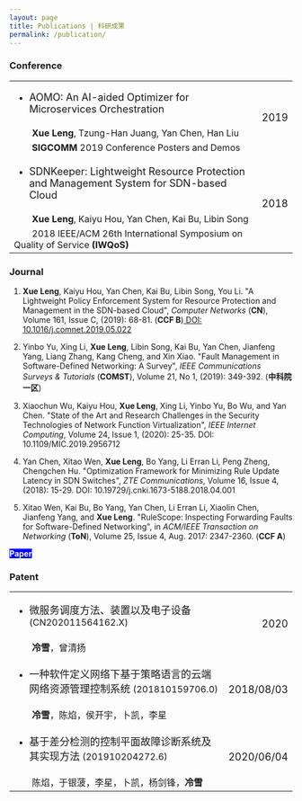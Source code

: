 ```yaml
---
layout: page
title: Publications | 科研成果
permalink: /publication/
---
```


### Conference


<table>
  <tr>
    <td align="left"><ul><li><font size=4>AOMO: An AI-aided Optimizer for Microservices Orchestration</font></li></ul></td>
    <td align="right" rowspan="3"><font size=4>2019</font></td>
  </tr>
  <tr>
    <td align="left"><font size=3>&emsp;&emsp;<strong>Xue Leng</strong>, Tzung-Han Juang, Yan Chen, Han Liu</font></td>
  </tr>
  <tr>
    <td align="left"><font size=3>&emsp;&emsp;<strong>SIGCOMM</strong> 2019 Conference Posters and Demos</font></td>
  </tr>
  
  <tr>
    <td align="left"><ul><li><font size=4>SDNKeeper: Lightweight Resource Protection and Management System for SDN-based Cloud</font></li></ul></td>
    <td align="right" rowspan="3"><font size=4>2018</font></td>
  </tr>
  <tr>
    <td align="left"><font size=3>&emsp;&emsp;<strong>Xue Leng</strong>, Kaiyu Hou, Yan Chen, Kai Bu, Libin Song</font></td>
  </tr>
  <tr>
    <td align="left"><font size=3>&emsp;&emsp;2018 IEEE/ACM 26th International Symposium on Quality of Service <strong>(IWQoS)</strong></font></td>
  </tr>
</table>


### Journal
  1. **Xue Leng**, Kaiyu Hou, Yan Chen, Kai Bu, Libin Song, You Li. "A Lightweight Policy Enforcement System for Resource Protection and Management in the SDN-based Cloud", *Computer Networks* (**CN**), Volume 161, Issue C, (2019): 68-81. (**CCF B**)<a href="https://www.sciencedirect.com/science/article/pii/S1389128618314129?dgcid=coauthor"> DOI: 10.1016/j.comnet.2019.05.022</a>

  2. Yinbo Yu, Xing Li, **Xue Leng**, Libin Song, Kai Bu, Yan Chen, Jianfeng Yang, Liang Zhang, Kang Cheng, and Xin Xiao. "Fault Management in Software-Defined Networking: A Survey", *IEEE Communications Surveys & Tutorials* (**COMST**), Volume 21, No 1, (2019): 349-392. (**中科院一区**)

  3. Xiaochun Wu, Kaiyu Hou, **Xue Leng**, Xing Li, Yinbo Yu, Bo Wu, and Yan Chen. "State of the Art and Research Challenges in the Security Technologies of Network Function Virtualization", *IEEE Internet Computing*, Volume 24, Issue 1, (2020): 25-35. DOI: 10.1109/MIC.2019.2956712
  
  4. Yan Chen, Xitao Wen, **Xue Leng**, Bo Yang, Li Erran Li, Peng Zheng, Chengchen Hu. "Optimization Framework for Minimizing Rule Update Latency in SDN Switches", *ZTE Communications*, Volume 16, Issue 4, (2018): 15-29. DOI: 10.19729/j.cnki.1673-5188.2018.04.001

  5. Xitao Wen, Kai Bu, Bo Yang, Yan Chen, Li Erran Li, Xiaolin Chen, Jianfeng Yang, and **Xue Leng**. "RuleScope: Inspecting Forwarding Faults for Software-Defined Networking", in *ACM/IEEE Transaction on Networking* (**ToN**), Volume 25, Issue 4, Aug. 2017: 2347-2360. (**CCF A**)

<font style="background: blue" color='#ffffff'><strong>Paper</strong></font>

### Patent


<table>
  <tr>
    <td align="left"><ul><li><font size=4 face="黑体">微服务调度方法、装置以及电子设备 </font><font size=3>(CN202011564162.X)</font></li></ul></td>
    <td align="right" rowspan="2"><font size=4>2020</font></td>
  </tr>
  <tr>
    <td align="left"><font size=3 face="黑体">&emsp;&emsp;<strong>冷雪</strong>，曾清扬</font></td>
  </tr>
      
  <tr>
    <td align="left"><ul><li><font size=4 face="黑体">一种软件定义网络下基于策略语言的云端网络资源管理控制系统 </font><font size=3>(201810159706.0)</font></li></ul></td>
    <td align="right" rowspan="2"><font size=4>2018/08/03</font></td>
  </tr>
  <tr>
    <td align="left"><font size=3 face="黑体">&emsp;&emsp;<strong>冷雪</strong>，陈焰，侯开宇，卜凯，李星</font></td>
  </tr>
      
  <tr>
    <td align="left"><ul><li><font size=4 face="黑体">基于差分检测的控制平面故障诊断系统及其实现方法 </font><font size=3>(201910204272.6)</font></li></ul></td>
    <td align="right" rowspan="2"><font size=4>2020/06/04</font></td>
  </tr>
  <tr>
    <td align="left"><font size=3 face="黑体">&emsp;&emsp;陈焰，于银菠，李星，卜凯，杨剑锋，<strong>冷雪</strong></font></td>
  </tr>
</table>


